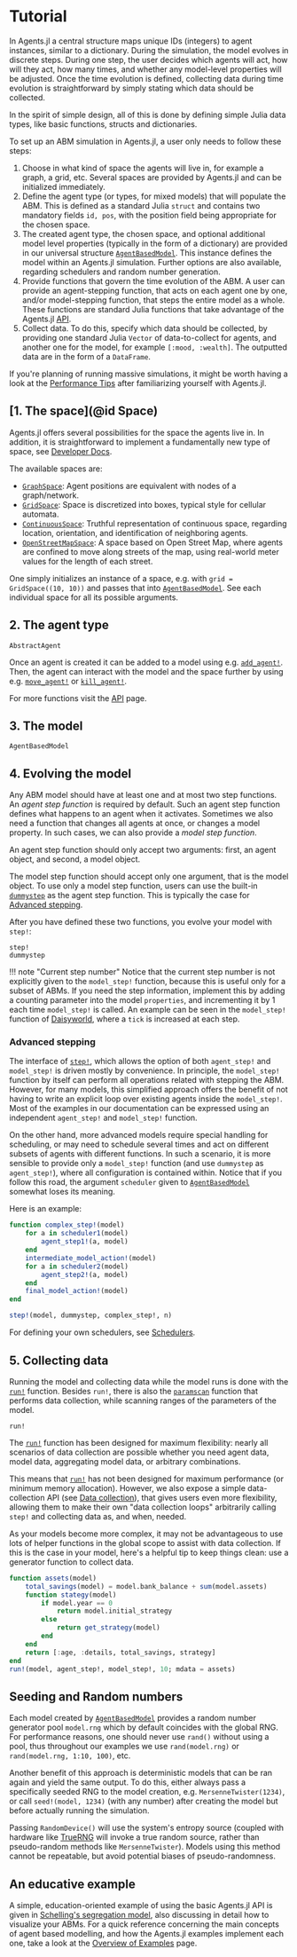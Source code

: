 # Tutorial

In Agents.jl a central structure maps unique IDs (integers) to agent instances, similar to a dictionary. During the simulation, the model evolves in discrete steps. During one step, the user decides which agents will act, how will they act, how many times, and whether any model-level properties will be adjusted.
Once the time evolution is defined, collecting data during time evolution is straightforward by simply stating which data should be collected.

In the spirit of simple design, all of this is done by defining simple Julia data types, like basic functions, structs and dictionaries.

To set up an ABM simulation in Agents.jl, a user only needs to follow these steps:

1. Choose in what kind of space the agents will live in, for example a graph, a grid, etc. Several spaces are provided by Agents.jl and can be initialized immediately.
1. Define the agent type (or types, for mixed models) that will populate the ABM. This is defined as a standard Julia `struct` and contains two mandatory fields `id, pos`, with the position field being appropriate for the chosen space.
3. The created agent type, the chosen space, and optional additional model level properties (typically in the form of a dictionary) are provided in our universal structure [`AgentBasedModel`](@ref). This instance defines the model within an Agents.jl simulation. Further options are also available, regarding schedulers and random number generation.
4. Provide functions that govern the time evolution of the ABM. A user can provide an agent-stepping function, that acts on each agent one by one, and/or model-stepping function, that steps the entire model as a whole. These functions are standard Julia functions that take advantage of the Agents.jl [API](@ref).
5. Collect data. To do this, specify which data should be collected, by providing one standard Julia `Vector` of data-to-collect for agents, and another one for the model, for example `[:mood, :wealth]`. The outputted data are in the form of a `DataFrame`.

If you're planning of running massive simulations, it might be worth having a look at the [Performance Tips](@ref) after familiarizing yourself with Agents.jl.


## [1. The space](@id Space)
Agents.jl offers several possibilities for the space the agents live in.
In addition, it is straightforward to implement a fundamentally new type of space, see [Developer Docs](@ref).

The available spaces are:

- [`GraphSpace`](@ref): Agent positions are equivalent with nodes of a graph/network.
- [`GridSpace`](@ref): Space is discretized into boxes, typical style for cellular automata.
- [`ContinuousSpace`](@ref): Truthful representation of continuous space, regarding location, orientation, and identification of neighboring agents.
- [`OpenStreetMapSpace`](@ref): A space based on Open Street Map, where agents are confined to move along streets of the map, using real-world meter values for the length of each street.

One simply initializes an instance of a space, e.g. with `grid = GridSpace((10, 10))` and passes that into [`AgentBasedModel`](@ref). See each individual space for all its possible arguments.


## 2. The agent type

```@docs
AbstractAgent
```

Once an agent is created it can be added to a model using e.g. [`add_agent!`](@ref).
Then, the agent can interact with the model and the space further by using e.g. [`move_agent!`](@ref) or [`kill_agent!`](@ref).

For more functions visit the [API](@ref) page.

## 3. The model

```@docs
AgentBasedModel
```


## 4. Evolving the model

Any ABM model should have at least one and at most two step functions.
An _agent step function_ is required by default.
Such an agent step function defines what happens to an agent when it activates.
Sometimes we also need a function that changes all agents at once, or changes a model property. In such cases, we can also provide a _model step function_.

An agent step function should only accept two arguments: first, an agent object, and second, a model object.

The model step function should accept only one argument, that is the model object.
To use only a model step function, users can use the built-in [`dummystep`](@ref) as the agent step function. This is typically the case for [Advanced stepping](@ref).

After you have defined these two functions, you evolve your model with `step!`:
```@docs
step!
dummystep
```

!!! note "Current step number"
    Notice that the current step number is not explicitly given to the `model_step!`
    function, because this is useful only for a subset of ABMs. If you need the
    step information, implement this by adding a counting parameter into the model
    `properties`, and incrementing it by 1 each time `model_step!` is called.
    An example can be seen in the `model_step!` function of [Daisyworld](@ref),
    where a `tick` is increased at each step.

### Advanced stepping
The interface of [`step!`](@ref), which allows the option of both `agent_step!` and `model_step!` is driven mostly by convenience. In principle, the `model_step!` function by itself can perform all operations related with stepping the ABM.
However, for many models, this simplified approach offers the benefit of not having to write an explicit loop over existing agents inside the `model_step!`.
Most of the examples in our documentation can be expressed using an independent `agent_step!` and `model_step!` function.

On the other hand, more advanced models require special handling for scheduling, or may need to schedule several times and act on different subsets of agents with different functions.
In such a scenario, it is more sensible to provide only a `model_step!` function (and use `dummystep` as `agent_step!`), where all configuration is contained within.
Notice that if you follow this road, the argument `scheduler` given to [`AgentBasedModel`](@ref) somewhat loses its meaning.

Here is an example:
```julia
function complex_step!(model)
    for a in scheduler1(model)
        agent_step1!(a, model)
    end
    intermediate_model_action!(model)
    for a in scheduler2(model)
        agent_step2!(a, model)
    end
    final_model_action!(model)
end

step!(model, dummystep, complex_step!, n)
```

For defining your own schedulers, see [Schedulers](@ref).

## 5. Collecting data
Running the model and collecting data while the model runs is done with the [`run!`](@ref) function. Besides `run!`, there is also the [`paramscan`](@ref) function that performs data collection, while scanning ranges of the parameters of the model.

```@docs
run!
```

The [`run!`](@ref) function has been designed for maximum flexibility: nearly all scenarios of data collection are possible whether you need agent data, model data, aggregating model data, or arbitrary combinations.

This means that [`run!`](@ref) has not been designed for maximum performance (or minimum memory allocation). However, we also expose a simple data-collection API (see [Data collection](@ref)), that gives users even more flexibility, allowing them to make their own "data collection loops" arbitrarily calling `step!` and collecting data as, and when, needed.

As your models become more complex, it may not be advantageous to use lots of helper functions in the global scope to assist with data collection.
If this is the case in your model, here's a helpful tip to keep things clean: use a generator function to collect data.

```julia
function assets(model)
    total_savings(model) = model.bank_balance + sum(model.assets)
    function stategy(model)
        if model.year == 0
            return model.initial_strategy
        else
            return get_strategy(model)
        end
    end
    return [:age, :details, total_savings, strategy]
end
run!(model, agent_step!, model_step!, 10; mdata = assets)
```

## Seeding and Random numbers

Each model created by [`AgentBasedModel`](@ref) provides a random number generator pool `model.rng` which by default coincides with the global RNG.
For performance reasons, one should never use `rand()` without using a pool, thus throughout our examples we use `rand(model.rng)` or `rand(model.rng, 1:10, 100)`, etc.

Another benefit of this approach is deterministic models that can be ran again and yield the same output.
To do this, either always pass a specifically seeded RNG to the model creation, e.g. `MersenneTwister(1234)`, or call `seed!(model, 1234)` (with any number) after creating the model but before actually running the simulation.

Passing `RandomDevice()` will use the system's entropy source (coupled with hardware like [TrueRNG](https://ubld.it/truerng_v3) will invoke a true random source, rather than pseudo-random methods like `MersenneTwister`). Models using this method cannot be repeatable, but avoid potential biases of pseudo-randomness.

## An educative example
A simple, education-oriented example of using the basic Agents.jl API is given in [Schelling's segregation model](@ref), also discussing in detail how to visualize your ABMs.
For a quick reference concerning the main concepts of agent based modelling, and how the Agents.jl examples implement each one, take a look at the [Overview of Examples](@ref) page.
